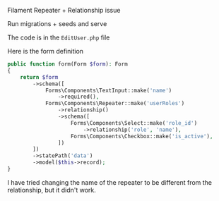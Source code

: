 Filament Repeater + Relationship issue

Run migrations + seeds and serve

The code is in the `EditUser.php` file

Here is the form definition


```php
public function form(Form $form): Form
{
    return $form
        ->schema([
            Forms\Components\TextInput::make('name')
                ->required(),
            Forms\Components\Repeater::make('userRoles')
                ->relationship()
                ->schema([
                    Forms\Components\Select::make('role_id')
                        ->relationship('role', 'name'),
                    Forms\Components\Checkbox::make('is_active'),
                ])
        ])
        ->statePath('data')
        ->model($this->record);
}
```

I have tried changing the name of the repeater to be different from the relationship, but it didn't work.


